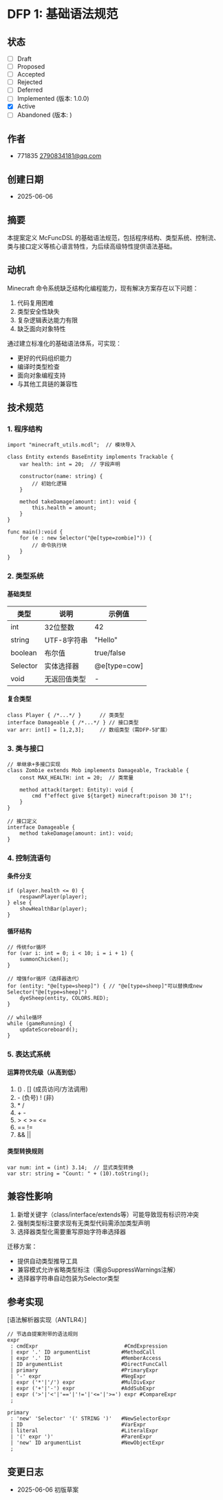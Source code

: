 # DFP 1: 基础语法规范

## 状态

- [ ] Draft
- [ ] Proposed
- [ ] Accepted
- [ ] Rejected
- [ ] Deferred
- [ ] Implemented (版本: 1.0.0)
- [x] Active
- [ ] Abandoned (版本: )

## 作者

- 771835 <2790834181@qq.com>

## 创建日期

- 2025-06-06

## 摘要

本提案定义 McFuncDSL 的基础语法规范，包括程序结构、类型系统、控制流、类与接口定义等核心语言特性，为后续高级特性提供语法基础。

## 动机

Minecraft 命令系统缺乏结构化编程能力，现有解决方案存在以下问题：

1. 代码复用困难
2. 类型安全性缺失
3. 复杂逻辑表达能力有限
4. 缺乏面向对象特性

通过建立标准化的基础语法体系，可实现：

- 更好的代码组织能力
- 编译时类型检查
- 面向对象编程支持
- 与其他工具链的兼容性

## 技术规范

### 1. 程序结构

    import "minecraft_utils.mcdl";  // 模块导入
    
    class Entity extends BaseEntity implements Trackable {
        var health: int = 20;  // 字段声明
        
        constructor(name: string) {
            // 初始化逻辑
        }
        
        method takeDamage(amount: int): void {
            this.health = amount;
        }
    }
    
    func main():void {
        for (e : new Selector("@e[type=zombie]")) {
            // 命令执行块
        }
    }

### 2. 类型系统

#### 基础类型

| 类型       | 说明       | 示例值          |
|----------|----------|--------------|
| int      | 32位整数    | 42           |
| string   | UTF-8字符串 | "Hello"      |
| boolean  | 布尔值      | true/false   |
| Selector | 实体选择器    | @e[type=cow] |
| void     | 无返回值类型   | -            |

#### 复合类型

    class Player { /*...*/ }      // 类类型
    interface Damageable { /*...*/ } // 接口类型
    var arr: int[] = [1,2,3];     // 数组类型（需DFP-5扩展）

### 3. 类与接口

    // 单继承+多接口实现
    class Zombie extends Mob implements Damageable, Trackable {
        const MAX_HEALTH: int = 20;  // 类常量
        
        method attack(target: Entity): void {
            cmd f"effect give ${target} minecraft:poison 30 1"!;
        }
    }

    // 接口定义
    interface Damageable {
        method takeDamage(amount: int): void;
    }

### 4. 控制流语句

#### 条件分支

    if (player.health <= 0) {
        respawnPlayer(player);
    } else {
        showHealthBar(player);
    }

#### 循环结构

    // 传统for循环
    for (var i: int = 0; i < 10; i = i + 1) {
        summonChicken();
    }

    // 增强for循环（选择器迭代）
    for (entity: "@e[type=sheep]") { // "@e[type=sheep]"可以替换成new Selector("@e[type=sheep]")
        dyeSheep(entity, COLORS.RED);
    }

    // while循环
    while (gameRunning) {
        updateScoreboard();
    }

### 5. 表达式系统

#### 运算符优先级（从高到低）

1. () . [] (成员访问/方法调用)
2. \- (负号) ! (非)
3. \* /
4. \+ \-
5. \> < >= <=
6. == !=
7. && ||

#### 类型转换规则

    var num: int = (int) 3.14;  // 显式类型转换
    var str: string = "Count: " + (10).toString();

## 兼容性影响

1. 新增关键字（class/interface/extends等）可能导致现有标识符冲突
2. 强制类型标注要求现有无类型代码需添加类型声明
3. 选择器类型化需要重写原始字符串选择器

迁移方案：

- 提供自动类型推导工具
- 兼容模式允许省略类型标注（需@SuppressWarnings注解）
- 选择器字符串自动包装为Selector类型

## 参考实现

[语法解析器实现（ANTLR4）]

    // 节选自提案附带的语法规则
    expr
     : cmdExpr                            #CmdExpression
     | expr '.' ID argumentList          #MethodCall
     | expr '.' ID                       #MemberAccess
     | ID argumentList                   #DirectFuncCall
     | primary                           #PrimaryExpr
     | '-' expr                          #NegExpr
     | expr ('*'|'/') expr               #MulDivExpr
     | expr ('+'|'-') expr               #AddSubExpr
     | expr ('>'|'<'|'=='|'!='|'<='|'>=') expr #CompareExpr
     ;

    primary
     : 'new' 'Selector' '(' STRING ')'   #NewSelectorExpr
     | ID                                #VarExpr
     | literal                           #LiteralExpr
     | '(' expr ')'                      #ParenExpr
     | 'new' ID argumentList             #NewObjectExpr
     ;

## 变更日志

- 2025-06-06 初版草案